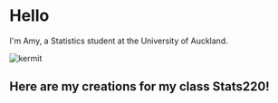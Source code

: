 # Hello
I'm Amy, a Statistics student at the University of Auckland. 

![kermit](https://user-images.githubusercontent.com/100745809/158492969-191eb8aa-fa53-4f5d-b33b-e65f18692f00.gif)
 
## Here are my creations for my class Stats220! 
